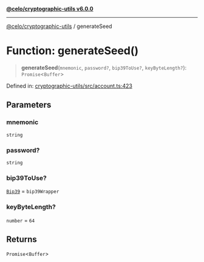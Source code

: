[**@celo/cryptographic-utils v6.0.0**](../README.md)

***

[@celo/cryptographic-utils](../globals.md) / generateSeed

# Function: generateSeed()

> **generateSeed**(`mnemonic`, `password?`, `bip39ToUse?`, `keyByteLength?`): `Promise`\<`Buffer`\>

Defined in: [cryptographic-utils/src/account.ts:423](https://github.com/celo-org/developer-tooling/blob/master/packages/sdk/cryptographic-utils/src/account.ts#L423)

## Parameters

### mnemonic

`string`

### password?

`string`

### bip39ToUse?

[`Bip39`](../interfaces/Bip39.md) = `bip39Wrapper`

### keyByteLength?

`number` = `64`

## Returns

`Promise`\<`Buffer`\>
